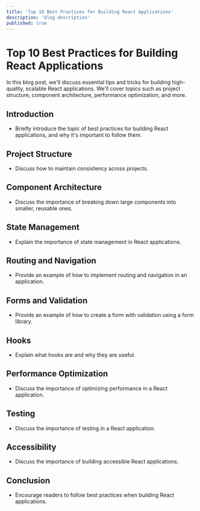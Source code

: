 ```yaml
---
title: 'Top 10 Best Practices for Building React Applications'
description: 'blog description'
published: true
---
```


# Top 10 Best Practices for Building React Applications
In this blog post, we'll discuss essential tips and tricks for building high-quality, scalable React applications. We'll cover topics such as project structure, component architecture, performance optimization, and more.

## Introduction
- Briefly introduce the topic of best practices for building React applications, and why it's important to follow them.
## Project Structure
- Discuss how to maintain consistency across projects.
## Component Architecture
- Discuss the importance of breaking down large components into smaller, reusable ones.
## State Management
- Explain the importance of state management in React applications.
## Routing and Navigation
- Provide an example of how to implement routing and navigation in an application.
## Forms and Validation
- Provide an example of how to create a form with validation using a form library.
## Hooks
- Explain what hooks are and why they are useful.
## Performance Optimization
- Discuss the importance of optimizing performance in a React application.
## Testing
- Discuss the importance of testing in a React application.
## Accessibility
- Discuss the importance of building accessible React applications.
## Conclusion
- Encourage readers to follow best practices when building React applications.



